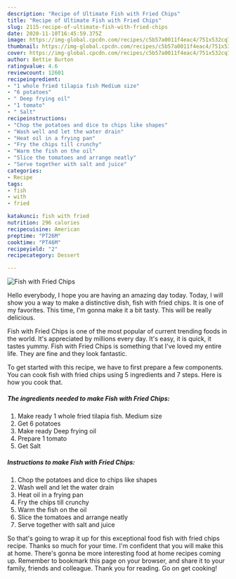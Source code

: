 ```yaml
---
description: "Recipe of Ultimate Fish with Fried Chips"
title: "Recipe of Ultimate Fish with Fried Chips"
slug: 2115-recipe-of-ultimate-fish-with-fried-chips
date: 2020-11-10T16:45:59.375Z
image: https://img-global.cpcdn.com/recipes/c5b57a0011f4eac4/751x532cq70/fish-with-fried-chips-recipe-main-photo.jpg
thumbnail: https://img-global.cpcdn.com/recipes/c5b57a0011f4eac4/751x532cq70/fish-with-fried-chips-recipe-main-photo.jpg
cover: https://img-global.cpcdn.com/recipes/c5b57a0011f4eac4/751x532cq70/fish-with-fried-chips-recipe-main-photo.jpg
author: Bettie Burton
ratingvalue: 4.6
reviewcount: 12601
recipeingredient:
- "1 whole fried tilapia fish Medium size"
- "6 potatoes"
- " Deep frying oil"
- "1 tomato"
- " Salt"
recipeinstructions:
- "Chop the potatoes and dice to chips like shapes"
- "Wash well and let the water drain"
- "Heat oil in a frying pan"
- "Fry the chips till crunchy"
- "Warm the fish on the oil"
- "Slice the tomatoes and arrange neatly"
- "Serve together with salt and juice"
categories:
- Recipe
tags:
- fish
- with
- fried

katakunci: fish with fried 
nutrition: 296 calories
recipecuisine: American
preptime: "PT26M"
cooktime: "PT46M"
recipeyield: "2"
recipecategory: Dessert

---
```



![Fish with Fried Chips](https://img-global.cpcdn.com/recipes/c5b57a0011f4eac4/751x532cq70/fish-with-fried-chips-recipe-main-photo.jpg)

Hello everybody, I hope you are having an amazing day today. Today, I will show you a way to make a distinctive dish, fish with fried chips. It is one of my favorites. This time, I'm gonna make it a bit tasty. This will be really delicious.



Fish with Fried Chips is one of the most popular of current trending foods in the world. It's appreciated by millions every day. It's easy, it is quick, it tastes yummy. Fish with Fried Chips is something that I've loved my entire life. They are fine and they look fantastic.


To get started with this recipe, we have to first prepare a few components. You can cook fish with fried chips using 5 ingredients and 7 steps. Here is how you cook that.

<!--inarticleads1-->

##### The ingredients needed to make Fish with Fried Chips:

1. Make ready 1 whole fried tilapia fish. Medium size
1. Get 6 potatoes
1. Make ready  Deep frying oil
1. Prepare 1 tomato
1. Get  Salt




<!--inarticleads2-->

##### Instructions to make Fish with Fried Chips:

1. Chop the potatoes and dice to chips like shapes
1. Wash well and let the water drain
1. Heat oil in a frying pan
1. Fry the chips till crunchy
1. Warm the fish on the oil
1. Slice the tomatoes and arrange neatly
1. Serve together with salt and juice




So that's going to wrap it up for this exceptional food fish with fried chips recipe. Thanks so much for your time. I'm confident that you will make this at home. There's gonna be more interesting food at home recipes coming up. Remember to bookmark this page on your browser, and share it to your family, friends and colleague. Thank you for reading. Go on get cooking!
